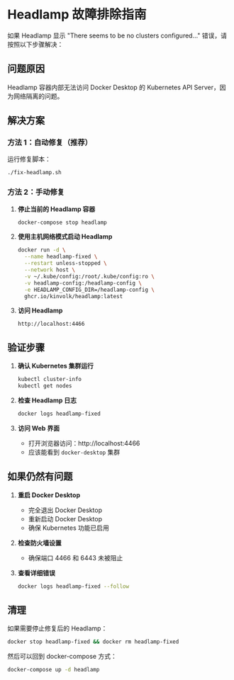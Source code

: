 # Headlamp 故障排除指南

如果 Headlamp 显示 "There seems to be no clusters configured..." 错误，请按照以下步骤解决：

## 问题原因

Headlamp 容器内部无法访问 Docker Desktop 的 Kubernetes API Server，因为网络隔离的问题。

## 解决方案

### 方法 1：自动修复（推荐）

运行修复脚本：
```bash
./fix-headlamp.sh
```

### 方法 2：手动修复

1. **停止当前的 Headlamp 容器**
   ```bash
   docker-compose stop headlamp
   ```

2. **使用主机网络模式启动 Headlamp**
   ```bash
   docker run -d \
     --name headlamp-fixed \
     --restart unless-stopped \
     --network host \
     -v ~/.kube/config:/root/.kube/config:ro \
     -v headlamp-config:/headlamp-config \
     -e HEADLAMP_CONFIG_DIR=/headlamp-config \
     ghcr.io/kinvolk/headlamp:latest
   ```

3. **访问 Headlamp**
   ```
   http://localhost:4466
   ```

## 验证步骤

1. **确认 Kubernetes 集群运行**
   ```bash
   kubectl cluster-info
   kubectl get nodes
   ```

2. **检查 Headlamp 日志**
   ```bash
   docker logs headlamp-fixed
   ```

3. **访问 Web 界面**
   - 打开浏览器访问：http://localhost:4466
   - 应该能看到 `docker-desktop` 集群

## 如果仍然有问题

1. **重启 Docker Desktop**
   - 完全退出 Docker Desktop
   - 重新启动 Docker Desktop
   - 确保 Kubernetes 功能已启用

2. **检查防火墙设置**
   - 确保端口 4466 和 6443 未被阻止

3. **查看详细错误**
   ```bash
   docker logs headlamp-fixed --follow
   ```

## 清理

如果需要停止修复后的 Headlamp：
```bash
docker stop headlamp-fixed && docker rm headlamp-fixed
```

然后可以回到 docker-compose 方式：
```bash
docker-compose up -d headlamp
```